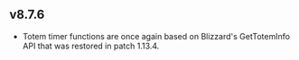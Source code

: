 
## v8.7.6
* Totem timer functions are once again based on Blizzard's GetTotemInfo API that was restored in patch 1.13.4.

